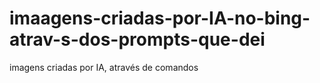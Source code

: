 # imaagens-criadas-por-IA-no-bing-atrav-s-dos-prompts-que-dei
imagens criadas por IA, através de comandos
